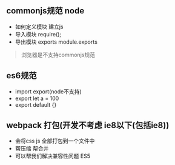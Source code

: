 ## commonjs规范 node
- 如何定义模块  建立js
- 导入模块  require();
- 导出模块 exports module.exports

> 浏览器是不支持commonjs规范

## es6规范
- import export(node不支持)
- export let a = 100
- export default {}

## webpack 打包(开发不考虑 ie8以下(包括ie8))
- 会将css js 全部打包到一个文件中
- 帮压缩 帮合并
- 可以帮我们解决兼容性问题 ES5 